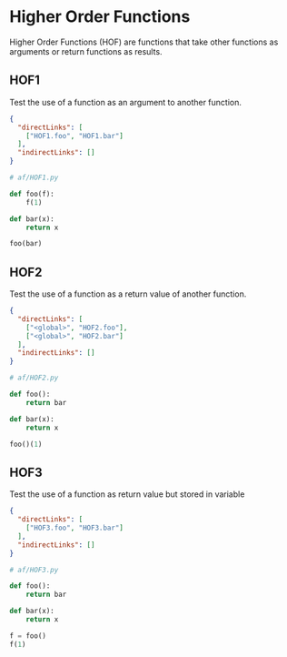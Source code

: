 # Higher Order Functions
Higher Order Functions (HOF) are functions that take other functions as arguments or return functions as results.

## HOF1
[//]: # (MAIN: global)
Test the use of a function as an argument to another function.

```json
{
  "directLinks": [
    ["HOF1.foo", "HOF1.bar"]
  ],
  "indirectLinks": []
}
```
```python
# af/HOF1.py

def foo(f):
    f(1)

def bar(x):
    return x

foo(bar)
```
[//]: # (END)

## HOF2
[//]: # (MAIN: global)
Test the use of a function as a return value of another function.

```json
{
  "directLinks": [
    ["<global>", "HOF2.foo"],
    ["<global>", "HOF2.bar"]
  ],
  "indirectLinks": []
}
```
```python
# af/HOF2.py

def foo():
    return bar

def bar(x):
    return x

foo()(1)
```
[//]: # (END)

## HOF3
[//]: # (MAIN: global)
Test the use of a function as return value but stored in variable

```json
{
  "directLinks": [
    ["HOF3.foo", "HOF3.bar"]
  ],
  "indirectLinks": []
}
```
```python
# af/HOF3.py

def foo():
    return bar

def bar(x):
    return x

f = foo()
f(1)
```
[//]: # (END)


